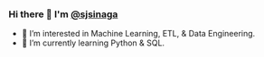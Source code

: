 ### Hi there 👋 I'm [@sjsinaga](https://www.linkedin.com/in/sahalajosuasinaga/)


- 👀 I’m interested in Machine Learning, ETL, & Data Engineering.
- 🌱 I’m currently learning Python & SQL.

<!--
**sahalajosua/sahalajosua** is a ✨ _special_ ✨ repository because its `README.md` (this file) appears on your GitHub profile.

Here are some ideas to get you started:

- 🔭 I’m currently working on ...
- 🌱 I’m currently learning ...
- 👯 I’m looking to collaborate on ...
- 🤔 I’m looking for help with ...
- 💬 Ask me about ...
- 📫 How to reach me: ...
- 😄 Pronouns: ...
- ⚡ Fun fact: ...
-->
